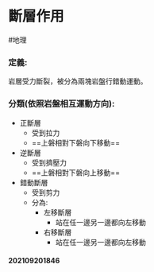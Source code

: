 # 斷層作用
#地理 

### 定義:
岩層受力斷裂，被分為兩塊岩盤行錯動運動。
### 分類(依照岩盤相互運動方向):
- 正斷層
	- 受到拉力
	- ==上磐相對下磐向下移動==
- 逆斷層
	- 受到擠壓力
	- ==上磐相對下磐向上移動==
- 錯動斷層
	- 受到剪力
	- 分為:
		- 左移斷層
			- 站在任一邊另一邊都向左移動
		- 右移斷層
			- 站在任一邊另一邊都向左移動

#### 202109201846